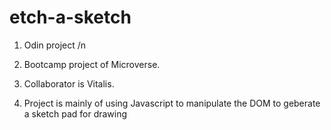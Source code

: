 # etch-a-sketch

1. Odin project /n

2. Bootcamp project of Microverse.

3. Collaborator is Vitalis.

4. Project is mainly of using Javascript to manipulate the DOM to geberate a sketch pad for drawing
